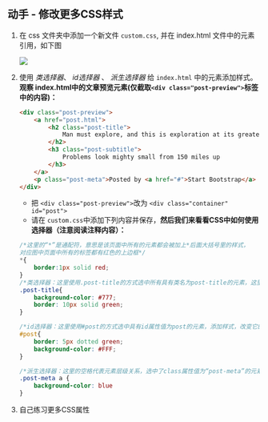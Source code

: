 ## 动手 - 修改更多CSS样式

1. 在 css 文件夹中添加一个新文件 `custom.css`,  并在 index.html 文件中的<head>元素引用，如下图

   ![](http://ocuwjo7n4.bkt.clouddn.com/blog/2017-06-17-013128.jpg)

2. 使用 *类选择器*、 *id选择器* 、 *派生选择器*  给 `index.html` 中的元素添加样式。  
**观察 index.html中的文章预览元素(仅截取`<div class="post-preview">`标签中的内容)：**
	```html
	<div class="post-preview">
	    <a href="post.html">
	        <h2 class="post-title">
	            Man must explore, and this is exploration at its greatest
	        </h2>
	        <h3 class="post-subtitle">
	            Problems look mighty small from 150 miles up
	        </h3>
	    </a>
	    <p class="post-meta">Posted by <a href="#">Start Bootstrap</a> on September 24, 2014</p>
	</div>
	```
	- 把 `<div class="post-preview">`改为    `<div class="container" id="post">`
	- 请在 `custom.css`中添加下列内容并保存，**然后我们来看看CSS中如何使用选择器（注意阅读注释内容）：**
	```css
	/*这里的“*”是通配符，意思是该页面中所有的元素都会被加上*后面大括号里的样式，
	对应图中页面中所有的标签都有红色的上边框*/
	*{
	    border:1px solid red;
	}
	/*类选择器：这里使用.post-title的方式选中所有具有类名为post-title的元素，这里的样式使他们大小一样，都有绿色的边框*/
	.post-title{
	    background-color: #777;
	    border: 10px solid green;
	}

	/*id选择器：这里使用#post的方式选中具有id属性值为post的元素，添加样式，改变它的背景色为白色, 边框为绿色点线*/
	#post{
	    border: 5px dotted green;
	    background-color: #FFF;
	}

	/*派生选择器：这里的空格代表元素层级关系，选中了class属性值为“post-meta”的元素包含链接的元素，使用派生选择器会使得你的css代码层次更清晰，更有可读性”*/
	.post-meta a {
	    background-color: blue
	}
	```
3. 自己练习更多CSS属性
